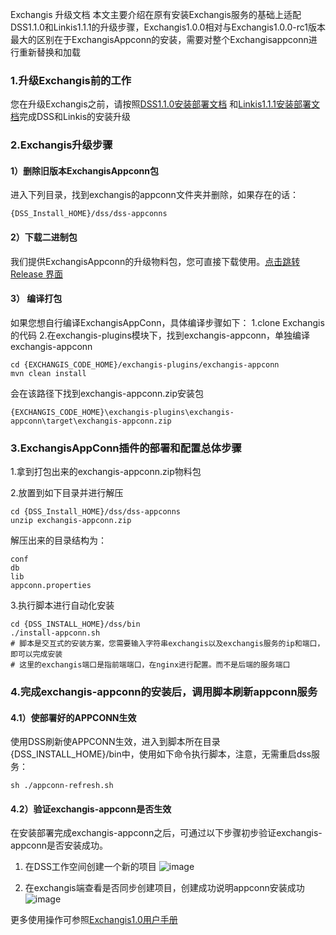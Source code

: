 Exchangis 升级文档
本文主要介绍在原有安装Exchangis服务的基础上适配DSS1.1.0和Linkis1.1.1的升级步骤，Exchangis1.0.0相对与Exchangis1.0.0-rc1版本最大的区别在于ExchangisAppconn的安装，需要对整个Exchangisappconn进行重新替换和加载
### 1.升级Exchangis前的工作
您在升级Exchangis之前，请按照[DSS1.1.0安装部署文档](https://github.com/WeBankFinTech/Exchangis/blob/dev-1.0.1-rc/docs/zh_CN/ch1/exchangis_deploy_cn.md)
和[Linkis1.1.1安装部署文档](https://github.com/WeBankFinTech/Exchangis/blob/dev-1.0.1-rc/docs/zh_CN/ch1/exchangis_deploy_cn.md)完成DSS和Linkis的安装升级

### 2.Exchangis升级步骤

#### 1）删除旧版本ExchangisAppconn包

进入下列目录，找到exchangis的appconn文件夹并删除，如果存在的话：
```
{DSS_Install_HOME}/dss/dss-appconns
```

#### 2）下载二进制包
我们提供ExchangisAppconn的升级物料包，您可直接下载使用。[点击跳转 Release 界面](https://osp-1257653870.cos.ap-guangzhou.myqcloud.com/WeDatasphere/Exchangis/exchangis1.0.0-rc/exchangis-appconn.zip)

#### 3） 编译打包

如果您想自行编译ExchangisAppConn，具体编译步骤如下：
1.clone Exchangis的代码
2.在exchangis-plugins模块下，找到exchangis-appconn，单独编译exchangis-appconn
```
cd {EXCHANGIS_CODE_HOME}/exchangis-plugins/exchangis-appconn
mvn clean install
```
会在该路径下找到exchangis-appconn.zip安装包
```
{EXCHANGIS_CODE_HOME}\exchangis-plugins\exchangis-appconn\target\exchangis-appconn.zip
```

### 3.ExchangisAppConn插件的部署和配置总体步骤
1.拿到打包出来的exchangis-appconn.zip物料包

2.放置到如下目录并进行解压

```
cd {DSS_Install_HOME}/dss/dss-appconns
unzip exchangis-appconn.zip
```
解压出来的目录结构为：
```
conf
db
lib
appconn.properties
```

3.执行脚本进行自动化安装

```shell
cd {DSS_INSTALL_HOME}/dss/bin
./install-appconn.sh
# 脚本是交互式的安装方案，您需要输入字符串exchangis以及exchangis服务的ip和端口，即可以完成安装
# 这里的exchangis端口是指前端端口，在nginx进行配置。而不是后端的服务端口
```

### 4.完成exchangis-appconn的安装后，调用脚本刷新appconn服务

#### 4.1）使部署好的APPCONN生效
使用DSS刷新使APPCONN生效，进入到脚本所在目录{DSS_INSTALL_HOME}/bin中，使用如下命令执行脚本，注意，无需重启dss服务：
```
sh ./appconn-refresh.sh
```

#### 4.2）验证exchangis-appconn是否生效
在安装部署完成exchangis-appconn之后，可通过以下步骤初步验证exchangis-appconn是否安装成功。
1.	在DSS工作空间创建一个新的项目
![image](https://user-images.githubusercontent.com/27387830/169782142-b2fc2633-e605-4553-9433-67756135a6f1.png)

2.	在exchangis端查看是否同步创建项目，创建成功说明appconn安装成功
![image](https://user-images.githubusercontent.com/27387830/169782337-678f2df0-080a-495a-b59f-a98c5a427cf8.png)

更多使用操作可参照[Exchangis1.0用户手册](https://github.com/WeBankFinTech/Exchangis/blob/dev-1.0.1-rc/docs/zh_CN/ch1/exchangis_user_manual_cn.md)
